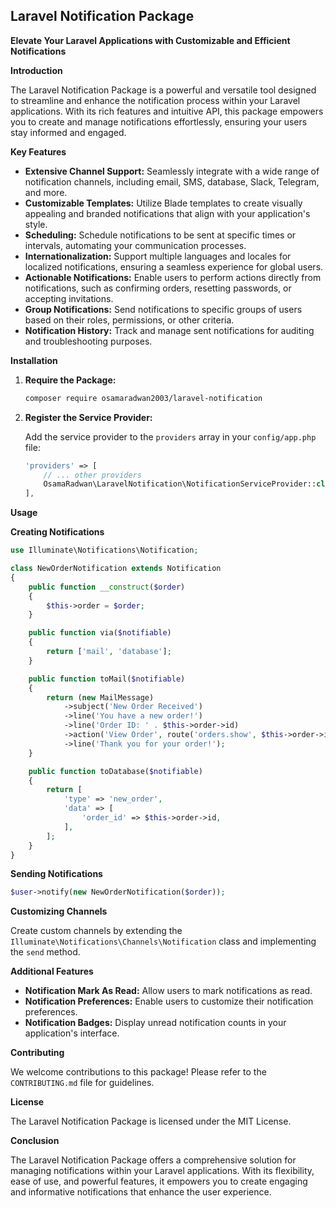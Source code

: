 ## **Laravel Notification Package**

**Elevate Your Laravel Applications with Customizable and Efficient Notifications**

**Introduction**

The Laravel Notification Package is a powerful and versatile tool designed to streamline and enhance the notification process within your Laravel applications. With its rich features and intuitive API, this package empowers you to create and manage notifications effortlessly, ensuring your users stay informed and engaged.

**Key Features**

* **Extensive Channel Support:** Seamlessly integrate with a wide range of notification channels, including email, SMS, database, Slack, Telegram, and more.
* **Customizable Templates:** Utilize Blade templates to create visually appealing and branded notifications that align with your application's style.
* **Scheduling:** Schedule notifications to be sent at specific times or intervals, automating your communication processes.
* **Internationalization:** Support multiple languages and locales for localized notifications, ensuring a seamless experience for global users.
* **Actionable Notifications:** Enable users to perform actions directly from notifications, such as confirming orders, resetting passwords, or accepting invitations.
* **Group Notifications:** Send notifications to specific groups of users based on their roles, permissions, or other criteria.
* **Notification History:** Track and manage sent notifications for auditing and troubleshooting purposes.

**Installation**

1. **Require the Package:**

   ```bash
   composer require osamaradwan2003/laravel-notification
   ```

2. **Register the Service Provider:**

   Add the service provider to the `providers` array in your `config/app.php` file:

   ```php
   'providers' => [
       // ... other providers
       OsamaRadwan\LaravelNotification\NotificationServiceProvider::class,
   ],
   ```

**Usage**

**Creating Notifications**

```php
use Illuminate\Notifications\Notification;

class NewOrderNotification extends Notification
{
    public function __construct($order)
    {
        $this->order = $order;
    }

    public function via($notifiable)
    {
        return ['mail', 'database'];
    }

    public function toMail($notifiable)
    {
        return (new MailMessage)
            ->subject('New Order Received')
            ->line('You have a new order!')
            ->line('Order ID: ' . $this->order->id)
            ->action('View Order', route('orders.show', $this->order->id))
            ->line('Thank you for your order!');
    }

    public function toDatabase($notifiable)
    {
        return [
            'type' => 'new_order',
            'data' => [
                'order_id' => $this->order->id,
            ],
        ];
    }
}
```

**Sending Notifications**

```php
$user->notify(new NewOrderNotification($order));
```

**Customizing Channels**

Create custom channels by extending the `Illuminate\Notifications\Channels\Notification` class and implementing the `send` method.

**Additional Features**

* **Notification Mark As Read:** Allow users to mark notifications as read.
* **Notification Preferences:** Enable users to customize their notification preferences.
* **Notification Badges:** Display unread notification counts in your application's interface.

**Contributing**

We welcome contributions to this package! Please refer to the `CONTRIBUTING.md` file for guidelines.

**License**

The Laravel Notification Package is licensed under the MIT License.

**Conclusion**

The Laravel Notification Package offers a comprehensive solution for managing notifications within your Laravel applications. With its flexibility, ease of use, and powerful features, it empowers you to create engaging and informative notifications that enhance the user experience.
